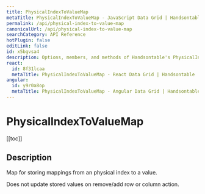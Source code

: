 ```yaml
---
title: PhysicalIndexToValueMap
metaTitle: PhysicalIndexToValueMap - JavaScript Data Grid | Handsontable
permalink: /api/physical-index-to-value-map
canonicalUrl: /api/physical-index-to-value-map
searchCategory: API Reference
hotPlugin: false
editLink: false
id: x5bgvsa4
description: Options, members, and methods of Handsontable's PhysicalIndexToValueMap API.
react:
  id: 8f31lcaa
  metaTitle: PhysicalIndexToValueMap - React Data Grid | Handsontable
angular:
  id: y9r0a8op
  metaTitle: PhysicalIndexToValueMap - Angular Data Grid | Handsontable
---
```


# PhysicalIndexToValueMap

[[toc]]

## Description

Map for storing mappings from an physical index to a value.

Does not update stored values on remove/add row or column action.



